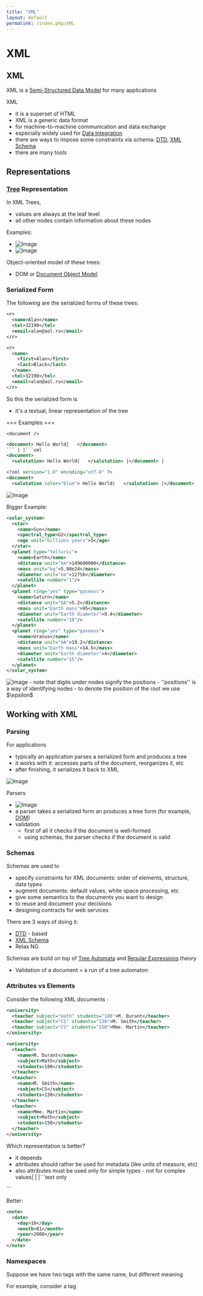 ```yaml
---
title: "XML"
layout: default
permalink: /index.php/XML
---
```


# XML

## XML
XML is a [Semi-Structured Data Model](Semi-Structured_Data_Model) for many applications

XML 
- it is a superset of HTML
- XML is a generic data format
- for machine-to-machine communication and data exchange 
- especially widely used for [Data Integration](Data_Integration)
- there are ways to impose some constraints via schema: [DTD](DTD), [XML Schema](XML_Schema)
- there are many tools


## Representations
### [Tree](Tree) Representation
In XML Trees,
- values are always at the leaf level 
- all other nodes contain information about these nodes 

Examples:
- <img src="https://raw.githubusercontent.com/alexeygrigorev/wiki-figures/master/ufrt/xml/semi-structured-ex1.png" alt="Image">
- <img src="https://raw.githubusercontent.com/alexeygrigorev/wiki-figures/master/ufrt/xml/semi-structured-ex2.png" alt="Image">


Object-oriented model of these trees:
- DOM  or [Document Object Model](Document_Object_Model)


### Serialized Form
The following are the serialized forms of these trees:
```xml
<r>
  <name>Alan</name>
  <tel>32190</tel>
  <email>alan@aol.ru</email>
</r>
```

```xml
<r>
  <name>
    <first>Alan</first>
    <last>Black</last>
  </name>
  <tel>32190</tel>
  <email>alan@aol.ru</email>
</r>
```

So this the serialized form is
- it's a textual, linear representation of the tree


=== Examples === 
```text only
<document />
```

```xml
<document> Hello World|   </document>
``` | |```xml
<document>
  <salutation> Hello World|   </salutation> |</document> |
```

```xml
<?xml version="1.0" encoding="utf-8" ?>
<document>
  <salutation color="blue"> Hello World|   </salutation> |</document> |
```

<img src="https://raw.githubusercontent.com/alexeygrigorev/wiki-figures/master/ufrt/xml/xml-trees-ex.png" alt="Image">


Bigger Example:

```xml
<solar_system>
  <star>
    <name>Sun</name>
    <spectral_type>G2</spectral_type>
    <age unit="billions years">5</age>
  </star>
  <planet type="telluric">
    <name>Earth</name>
    <distance unit="km">149600000</distance>
    <mass unit="kg">5.98e24</mass>
    <diameter unit="km">12756</diameter>
    <satellite number="1"/>
  </planet>
  <planet ring="yes" type="gaseous">
    <name>Saturn</name>
    <distance unit="UA">5.2</distance>
    <mass unit="Earth mass">95</mass>
    <diameter unit="Earth diameter">9.4</diameter>
    <satellite number="18"/>
  </planet>
  <planet ring="yes" type="gaseous">
    <name>Uranus</name>
    <distance unit="UA">19.2</distance>
    <mass unit="Earth mass">14.5</mass>
    <diameter unit="Earth diameter">4</diameter>
    <satellite number="15"/>
  </planet>
</solar_system>
```

<img src="https://raw.githubusercontent.com/alexeygrigorev/wiki-figures/master/ufrt/xml/xml-solar-system.png" alt="Image">
- note that digits under nodes signify the positions 
- ''positions'' is a way of identifying nodes 
- to denote the position of the root we use $\epsilon$



## Working with XML
### Parsing
For applications 
- typically an application parses a serialized form and produces a tree 
- it works with it: accesses parts of the document, reorganizes it, etc
- after finishing, it serializes it back to XML 

<img src="https://raw.githubusercontent.com/alexeygrigorev/wiki-figures/master/ufrt/xml/xml-apps.png" alt="Image">


Parsers 
- <img src="https://raw.githubusercontent.com/alexeygrigorev/wiki-figures/master/ufrt/xml/xml-apps-2.png" alt="Image">
- a parser takes a serialized form an produces a tree form (for example, [DOM](DOM))
- validation
  - first of all it checks if the document is well-formed
  - using schemas, the parser checks if the document is valid


### Schemas
Schemas are used to
- specify constraints for XML documents: order of elements, structure, data types
- augment documents: default values, white space processing, etc
- give some semantics to the documents you want to design
- to reuse and document your decisions 
- designing contracts for web services 

There are 3 ways of doing it:
- [DTD](DTD) - based
- [XML Schema](XML_Schema)
- Relax NG

Schemas are build on top of [Tree Automata](Tree_Automata) and [Regular Expressions](Regular_Expressions) theory
- Validation of a document = a run of a tree automaton


### Attributes vs Elements
Consider the following XML documents :
```xml
<university>
  <teacher subject="math" students="180">M. Durant</teacher>
  <teacher subject="CS" students="130">M. Smith</teacher>
  <teacher subject="CS" students="150">Mme. Martin</teacher>
</university>
```

```xml
<university>
  <teacher>
    <name>M. Durant</name>
    <subject>Math</subject>
    <students>180</students>
  </teacher>
  <teacher>
    <name>M. Smith</name>
    <subject>CS</subject>
    <students>130</students>
  </teacher>
  <teacher>
    <name>Mme. Martin</name>
    <subject>Math</subject>
    <students>150</students>
  </teacher>
</university>
```

Which representation is better? 
- it depends 
- attributes should rather be used for metadata (like units of measure, etc)
- also attributes must be used only for simple types - not for complex values|   | |```text only
<note date="10/01/2008" />
```

Better:
```xml
<note>
  <date>
    <day>10</day>
    <month>01</month>
    <year>2008</year>
  </date>
</note>
```


### Namespaces
Suppose we have two tags with the same name, but different meaning

For example, consider a tag <code><title></code>
- it can be an HTML title 
- a description of a book
- the title of a person

How to avoid naming conflicts? 
- use namespaces: add prefixes to the names 
- this way it's possible to give unique names 
- each namespace prefix is uniquely identified with some URI

 |  |
```xml
<h:table>
  <h:tr>
    <h:td>Apples</h:td>
    <h:td>Bananas</h:td>
  </h:tr>
</h:table>
```

 |  |
```xml
<t:table>
  <t:name>African Coffee</t:name>
  <t:width>80</t:width>
  <t:lenght>120</t:lenght>
</t:table>
```


```xml
<root>
  <h:table xmlns:h="http://www.w3.org/TR/html4/">
    <h:tr>
      <h:td>Apples</h:td>
      <h:td>Bananas</h:td>
    </h:tr>
  </h:table>
  <t:table xmlns:t="http://www.foo.fr/furniture">
    <t:name>African Coffee</t:name>
    <t:width>80</t:width>
    <t:lenght>120</t:lenght>
  </t:table>
</root>
```
- Note that in this case <code>h</code> is defined in the element prefixed with <code>h:</code> it is possible


Default namespace
- for some element we can define a default namespace
- so we don't have to prefix anything down the tree: the default namespace is assumed
- another element down the tree can redefine the default namespace for all its children


```xml
<chapter xmlns="http://www.mydescription.com">
  <paragraph>
  ...
  </paragraph>
</chapter>
```

```xml
<chapter xmlns="http://www.mydescription.com/">
  <paragraph xmlns="http://www.foo.fr/">
  ...
  </paragraph>
</chapter>
```


Several namespaces
- it's also possible to attach several namespaces to one element

```xml
<root xmlns:h="http://www.w3.org/TR/html4/" xmlns:t="http://www.foo.fr/furniture">
  <h:table>
    <h:tr>
      <h:td>Apples</h:td>
      <h:td>Bananas</h:td>
    </h:tr>
  </h:table>
  <t:table>
    <t:name>African Coffee</t:name>
    <t:width>80</t:width>
    <t:lenght>120</t:lenght>
  </t:table>
</root>
```


## Sources
- [XML and Web Technologies (UFRT)](XML_and_Web_Technologies_(UFRT))

[Category:XML](Category_XML)
